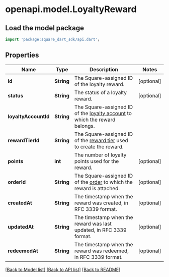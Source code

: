 # openapi.model.LoyaltyReward

## Load the model package
```dart
import 'package:square_dart_sdk/api.dart';
```

## Properties
Name | Type | Description | Notes
------------ | ------------- | ------------- | -------------
**id** | **String** | The Square-assigned ID of the loyalty reward. | [optional] 
**status** | **String** | The status of a loyalty reward. | [optional] 
**loyaltyAccountId** | **String** | The Square-assigned ID of the [loyalty account](https://developer.squareup.com/reference/square_2023-12-13/objects/LoyaltyAccount) to which the reward belongs. | 
**rewardTierId** | **String** | The Square-assigned ID of the [reward tier](https://developer.squareup.com/reference/square_2023-12-13/objects/LoyaltyProgramRewardTier) used to create the reward. | 
**points** | **int** | The number of loyalty points used for the reward. | [optional] 
**orderId** | **String** | The Square-assigned ID of the [order](https://developer.squareup.com/reference/square_2023-12-13/objects/Order) to which the reward is attached. | [optional] 
**createdAt** | **String** | The timestamp when the reward was created, in RFC 3339 format. | [optional] 
**updatedAt** | **String** | The timestamp when the reward was last updated, in RFC 3339 format. | [optional] 
**redeemedAt** | **String** | The timestamp when the reward was redeemed, in RFC 3339 format. | [optional] 

[[Back to Model list]](../README.md#documentation-for-models) [[Back to API list]](../README.md#documentation-for-api-endpoints) [[Back to README]](../README.md)



